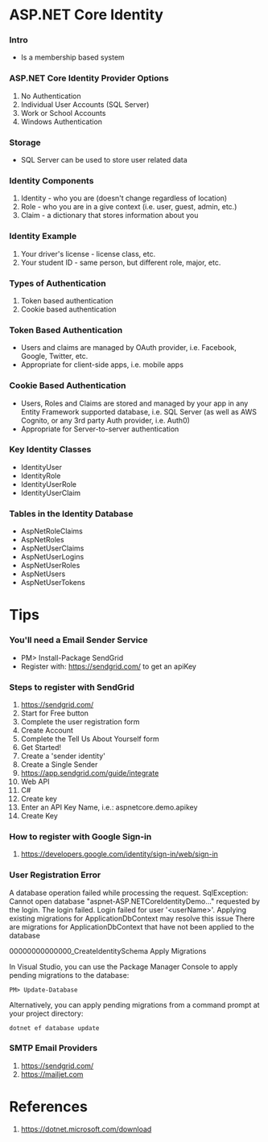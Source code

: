 # ASP.NET Core Identity 

### Intro
- Is a membership based system

### ASP.NET Core Identity Provider Options
1. No Authentication
2. Individual User Accounts (SQL Server)
3. Work or School Accounts
4. Windows Authentication

### Storage
- SQL Server can be used to store user related data

### Identity Components
1. Identity - who you are (doesn't change regardless of location)
2. Role - who you are in a give context (i.e. user, guest, admin, etc.)
3. Claim - a dictionary that stores information about you

### Identity Example
1. Your driver's license - license class, etc.
2. Your student ID - same person, but different role, major, etc.
 
### Types of Authentication
1. Token based authentication
2. Cookie based authentication

### Token Based Authentication
- Users and claims are managed by OAuth provider, i.e. Facebook, Google, Twitter, etc.
- Appropriate for client-side apps, i.e. mobile apps

### Cookie Based Authentication
- Users, Roles and Claims are stored and managed by your app in any Entity Framework supported database, i.e. SQL Server (as well as AWS Cognito, or any 3rd party Auth provider, i.e. Auth0)
- Appropriate for Server-to-server authentication

### Key Identity Classes
- IdentityUser
- IdentityRole
- IdentityUserRole
- IdentityUserClaim

### Tables in the Identity Database
- AspNetRoleClaims
- AspNetRoles
- AspNetUserClaims
- AspNetUserLogins
- AspNetUserRoles
- AspNetUsers
- AspNetUserTokens

# Tips

### You'll need a Email Sender Service
- PM> Install-Package SendGrid
- Register with: https://sendgrid.com/ to get an apiKey

### Steps to register with SendGrid
1. https://sendgrid.com/ 
2. Start for Free button
3. Complete the user registration form 
4. Create Account
5. Complete the Tell Us About Yourself form
6. Get Started!
7. Create a 'sender identity'
8. Create a Single Sender
9. https://app.sendgrid.com/guide/integrate
10. Web API
11. C#
12. Create key
13. Enter an API Key Name, i.e.: aspnetcore.demo.apikey
14. Create Key

### How to register with Google Sign-in
1. https://developers.google.com/identity/sign-in/web/sign-in


### User Registration Error
A database operation failed while processing the request.
SqlException: Cannot open database "aspnet-ASP.NETCoreIdentityDemo..." requested by the login. The login failed. Login failed for user '<domain>\<userName>'.
Applying existing migrations for ApplicationDbContext may resolve this issue
There are migrations for ApplicationDbContext that have not been applied to the database

00000000000000_CreateIdentitySchema
Apply Migrations

In Visual Studio, you can use the Package Manager Console to apply pending migrations to the database:
```
PM> Update-Database
```
Alternatively, you can apply pending migrations from a command prompt at your project directory:
```
dotnet ef database update
```
### SMTP Email Providers
1. https://sendgrid.com/
2. https://mailjet.com

# References
1. https://dotnet.microsoft.com/download